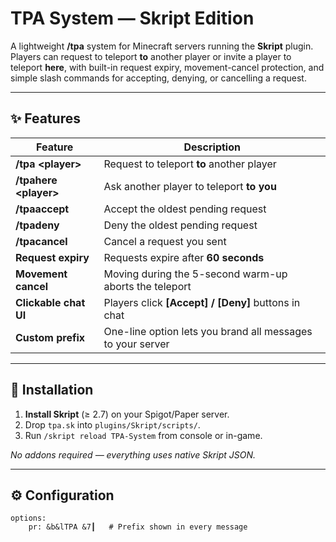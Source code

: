 # TPA System — Skript Edition

A lightweight **/tpa** system for Minecraft servers running the **Skript** plugin.  
Players can request to teleport **to** another player or invite a player to teleport **here**, with built-in request expiry, movement-cancel protection, and simple slash commands for accepting, denying, or cancelling a request.

---

## ✨ Features

| Feature                | Description                                                    |
|------------------------|----------------------------------------------------------------|
| **/tpa \<player\>**    | Request to teleport **to** another player                      |
| **/tpahere \<player\>**| Ask another player to teleport **to you**                      |
| **/tpaaccept**         | Accept the oldest pending request                              |
| **/tpadeny**           | Deny the oldest pending request                                |
| **/tpacancel**         | Cancel a request you sent                                      |
| **Request expiry**     | Requests expire after **60 seconds**                           |
| **Movement cancel**    | Moving during the 5-second warm-up aborts the teleport         |
| **Clickable chat UI**  | Players click **[Accept] / [Deny]** buttons in chat            |
| **Custom prefix**      | One-line option lets you brand all messages to your server     |

---

## 📂 Installation

1. **Install Skript** (≥ 2.7) on your Spigot/Paper server.  
2. Drop `tpa.sk` into `plugins/Skript/scripts/`.  
3. Run `/skript reload TPA-System` from console or in-game.

_No addons required — everything uses native Skript JSON._

---

## ⚙️ Configuration

```skript
options:
    pr: &b&lTPA &7┃   # Prefix shown in every message
